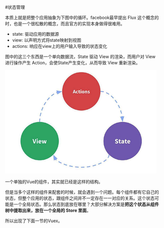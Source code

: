 #状态管理

本质上就是把整个应用抽象为下图中的循环。facebook最早提出 Flux 这个概念的时，也是一个很松散的概念，而且官方的实现本身做得很难用。

* state: 驱动应用的数据源
* view: 以声明方式将state映射到视图
* actions: 响应在view上的用户输入导致的状态变化

图中的这三个东西是一个单向数据流，State 驱动 View 的渲染，而用户对 View 进行操作产生 Action，会使State产生变化，从而导致 View 重新渲染。

![](/assets/vue-state-manager.png)

一个单独的Vue的组件，其实就已经是这样的结构。

但是当多个这样的组件来配套的时候，就会遇到一个问题。每个组件都有它自己的状态，但整个应用的状态，跟组件之间并不一定存在一一对应的关系。这个状态可能是一个全局状态。那么状态到底放在哪里？大部分解决方案是**把这个状态从组件树中提取出来，放在一个全局的 Store 里面**。

所以出现了下面一节的Vuex。
